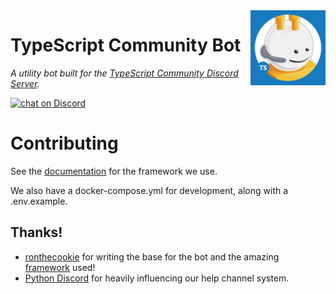 <img src="./meta/logo.png" alt="logo" height="120" align="right" />

# TypeScript Community Bot

_A utility bot built for the [TypeScript Community Discord Server](https://discord.gg/typescript)._

<a href="https://discord.gg/typescript"><img src="https://img.shields.io/discord/508357248330760243?logo=discord" alt="chat on Discord"></a>

# Contributing

See the [documentation](https://cookiecord.js.org/) for the framework we use.

We also have a docker-compose.yml for development, along with a .env.example.

## Thanks!

-   [ronthecookie](https://github.com/ronthecookie) for writing the base for the bot and the amazing [framework](https://github.com/cookiecord/cookiecord) used!
-   [Python Discord](https://github.com/python-discord) for heavily influencing our help channel system.
